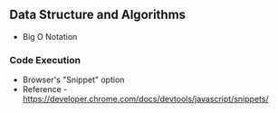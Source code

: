 ## Data Structure and Algorithms

- Big O Notation

### Code Execution

- Browser's "Snippet" option
- Reference - https://developer.chrome.com/docs/devtools/javascript/snippets/
